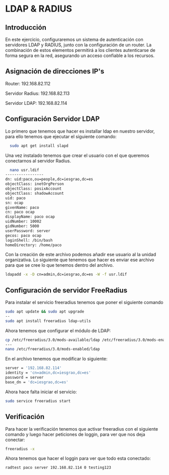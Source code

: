 # LDAP & RADIUS

## Introducción

En este ejercicio, configuraremos un sistema de autenticación con servidores LDAP y RADIUS, junto con la configuración de un router. La combinación de estos elementos permitirá a los clientes autenticarse de forma segura en la red, asegurando un acceso confiable a los recursos.

## Asignación de direcciones IP's

Router:            192.168.82.112

Servidor Radius:   192.168.82.113

Servidor LDAP:     192.168.82.114

## Configuración Servidor LDAP

Lo primero que tenemos que hacer es installar ldap en nuestro servidor, para ello tenemos que ejecutar el siguiente comando:

```bash
  sudo apt get install slapd
```

Una vez instalado tenemos que crear el usuario con el que queremos conectarnos al servidor Radius.

```bash
  nano usr.ldif
-----------------
dn: uid:paco,ou=people,dc=iesgrao,dc=es
objectClass: inetOrgPerson
objectClass: posixAccount
objectClass: shadowAccount
uid: paco
sn: ocap
givenName: paco
cn: paco ocap
displayName: paco ocap
uidNumber: 10002
gidNumber: 5000
userPassword: server
gecos: paco ocap
loginShell: /bin/bash
homeDirectory: /home/paco
```

Con la creación de este archivo podemos añadir ese usuario al la unidad organizativa. Lo siguiente que tenemos que hacer es enviar ese archivo para que se cree lo que tenemos dentro del archivo.

```bash
ldapadd -x -D cn=admin,dc=iesgrao,dc=es -W -f usr.ldif
```

## Configuración de servidor FreeRadius

Para instalar el servicio freeradius tenemos que poner el siguiente comando

```bash
sudo apt update && sudo apt upgrade
--
sudo apt install freeradius ldap-utils
```
Ahora tenemos que configurar el módulo de LDAP:

```bash
cp /etc/freeradius/3.0/mods-available/ldap /etc/freeradius/3.0/mods-enabled/
---
nano /etc/freeradius/3.0/mods-enabled/ldap
```

En el archivo tenemos que modificar lo siguiente:

```bash
server = '192.168.82.114'
identity = 'cn=admin,dc=iesgrao,dc=es'
password = server
base_dn = 'dc=iesgrao,dc=es'
```

Ahora hace falta iniciar el servicio:

```bash
sudo service freeradius start
```
## Verificación

Para hacer la verificación tenemos que activar freeradius con el siguiente comando y luego hacer peticiones de loggin, para ver que nos deja conectar:

```bash
freeradius -x
```

Ahora tenemos que hacer el loggin para ver que todo esta conectado:

```bash
radtest paco server 192.168.82.114 0 testing123
``` 

